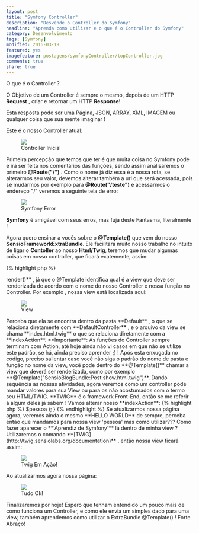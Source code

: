 ```yaml
---
layout: post
title: "Symfony Controller"
description: "Desvende o Controller do Symfony"
headline: "Aprenda como utilizar e o que é o Controller do Symfony"
category: Desenvolvimento
tags: [Symfony]
modified: 2016-03-18
featured: yes
imagefeature: postagens/symfonyController/topController.jpg
comments: true
share: true
---
```


O que é o Controller ?

O Objetivo de um Controller é sempre o mesmo, depois de um HTTP **Request** , criar e retornar um HTTP **Response**!

Esta resposta pode ser uma Página, JSON, ARRAY, XML, IMAGEM ou qualquer coisa que sua mente imaginar !

Este é o nosso Controller atual:
<figure>
	<img src="{{ site.url }}/images/postagens/symfonyController/controllerInicial.png">
	<figcaption><a data-toggle="tooltip" title="Como nós deixamos na última aula.">Controller Inicial</a></figcaption>
</figure>

Primeira percepção que temos que ter é que muita coisa no Symfony pode e irá ser feita nos comentários das funções, sendo assim analisaremos o primeiro **@Route("/")** .
Como o nome já diz essa é a nossa rota, se alterarmos seu valor, devemos alterar também a url que será acessada, pois se mudarmos por exemplo para **@Route("/teste")** e acessarmos o endereço "/" veremos a seguinte tela de erro:

<figure>
	<img src="{{ site.url }}/images/postagens/symfonyController/noRouteFound.png">
	<figcaption><a data-toggle="tooltip" title="Erro Symfony.">Symfony Error</a></figcaption>
</figure>

**Symfony** é amigável com seus erros, mas fuja deste Fantasma, literalmente !

Agora quero ensinar a vocês sobre o **@Template()** que vem do nosso **SensioFrameworkExtraBundle**.
Ele facilitará muito nosso trabalho no intuito de ligar o **Contoller** ao nosso **Html/Twig**, teremos que mudar algumas coisas em nosso controller, que ficará exatemente, assim:

{% highlight php %}
<?php

namespace JornalBundle\Controller;

use Symfony\Bundle\FrameworkBundle\Controller\Controller;
use Sensio\Bundle\FrameworkExtraBundle\Configuration\Route;
use Sensio\Bundle\FrameworkExtraBundle\Configuration\Template;

class DefaultController extends Controller
{
    /**
     * @Route("/")
     * @Template()
     */
    public function indexAction()
    {
        return array();
    }
}
{% endhighlight %}

Repare que adicionamos **Sensio\Bundle\FrameworkExtraBundle\Configuration\Template;** no começo de nosso código, sendo assim já podemos utilizar o **@Template()** tranquilamente.
Já podemos retirar todo o **$this->render()** , já que o @Template identifica qual é a view que deve ser renderizada de acordo com o nome do nosso Controller e nossa função no Controller.
Por exemplo , nossa view está localizada aqui:

<figure>
	<img src="{{ site.url }}/images/postagens/symfonyController/localizacaoView.png">
	<figcaption><a data-toggle="tooltip" title="Localizacao de Nossas Views.">View</a></figcaption>
</figure>

Perceba que ela se encontra dentro da pasta **Default** , o que se relaciona diretamente com **DefaultController** , e o arquivo da view se chama **index.html.twig** o que se relaciona diretamente com a **indexAction**.

**Importante**: As funções do Controller sempre terminam com Action, até hoje ainda não vi casos em que não se utilize este padrão, se há, ainda preciso aprender ;) !

Após esta enxugada no código, preciso salientar caso você não siga o padrão do nome de pasta e função no nome da view, você pode dentro do **@Template()** chamar a view que deverá ser renderizada, como por exemplo **@Template("SensioBlogBundle:Post:show.html.twig")**.

Dando sequência as nossas atividades, agora veremos como um controller pode mandar valores para sua View ou para os não acostumados com o termo seu HTML/TWIG.
**TWIG** é o framework Front-End, então se me referir à algum deles já sabem !

Vamos alterar nosso **indexAction**:
{% highlight php %}
<?php
/**
 * @Route("/")
 * @Template()
 */
public function indexAction()
{
    $pessoa = 'Aprendiz de Symfony';

    return array(
        'pessoa' => $pessoa
    );
}
{% endhighlight %}

Se atualizarmos nossa página agora, veremos ainda o mesmo **HELLO WORLD** de sempre, perceba então que mandamos para nossa view 'pessoa' mas como utilizar???
Como fazer aparecer o **'Aprendiz de Symfony'** lá dentro de minha view ?

Utilizaremos o comando **[TWIG](http://twig.sensiolabs.org/documentation)** , então nossa view ficará assim:

<figure>
	<img src="{{ site.url }}/images/postagens/symfonyController/twigAtributo.png">
	<figcaption><a data-toggle="tooltip" title="Atributo do Twig.">Twig Em Ação!</a></figcaption>
</figure>

Ao atualizarmos agora nossa página:

<figure>
	<img src="{{ site.url }}/images/postagens/symfonyController/helloAprendiz.png">
	<figcaption><a data-toggle="tooltip" title="Bem Vindo Aprendiz.">Tudo Ok!</a></figcaption>
</figure>

Finalizaremos por hoje! Espero que tenham entendido um pouco mais de como funciona um Controller, e como ele envia um simples dado para uma view, também aprendemos como utilizar o ExtraBundle @Template() !

Forte Abraço!
